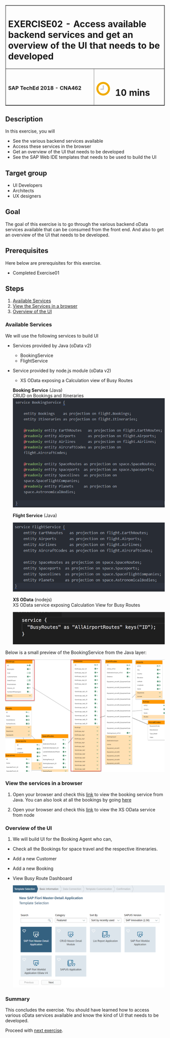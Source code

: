<table width=100% border=>
<tr><td colspan=2><h1>EXERCISE02 - Access available backend services and get an overview of the UI that needs to be developed</h1></td></tr>
<tr><td><h3>SAP TechEd 2018 - CNA462</h3></td><td><h1><img src="images/clock.png"> &nbsp;10 mins</h1></td></tr>
</table>


## Description
In this exercise, you will

* See the various backend services available
* Access these services in the browser
* Get an overview of the UI that needs to be developed
* See the SAP Web IDE templates that needs to be used to build the UI


## Target group

* UI Developers
* Architects
* UX designers


## Goal

The goal of this exercise is to go through the various backend oData services available that can be consumed from the front end. And also to get an overview of the UI that needs to be developed.


## Prerequisites
  
Here below are prerequisites for this exercise.

* Completed Exercise01


## Steps

1. [Available Services](#services-to-use)
1. [View the Services in a browser](#view-services-in-a-browser)
1. [Overview of the UI](#web-ide-template-for-building-ui)


### <a name="#services-to-use"></a> Available Services
We will use the following services to build UI

* Services provided by Java (oData v2)
	- BookingService
	- FlightService
	
* Service provided by node.js module (oData v2)
	- XS OData exposing a Calculation view of Busy Routes

	**Booking Service** (Java)  
	CRUD on Bookings and Itineraries
 	![](images/01.png)

	**Flight Service** (Java)  
 	
	![](images/02.png)

	**XS OData** (nodejs)  
	XS OData service exposing Calculation View for Busy Routes
	
	![](images/03.png)
	

Below is a small preview of the BookingService from the Java layer:

![](images/04.png)

### <a name="##view-services-in-a-browser"></a> View the services in a browser
	
1. Open your browser and check this [link](https://teched2018-cna462-dev-srv.cfapps.eu10.hana.ondemand.com/odata/v2/BookingService/$metadata) to view the booking service from Java. You can also look at all the bookings by going [here](https://teched2018-cna462-dev-srv.cfapps.eu10.hana.ondemand.com/odata/v2/BookingService/Bookings)

1. Open your browser and check this [link](https://teched2018-cna462-dev-nodejs.cfapps.eu10.hana.ondemand.com/xsodata/allRoutes.xsodata/AllAirportRoutes) to view the XS OData service from node


### <a name="##web-ide-template-for-building-ui"></a> Overview of the UI

1. We will build UI for the Booking Agent who can,
* Check all the Bookings for space travel and the respective itineraries. 
* Add a new Customer
* Add a new Booking
* View Busy Route Dashboard

	![](images/09.png)
		

### Summary
This concludes the exercise. You should have learned how to access various oData services available and know the kind of UI that needs to be developed.

Proceed with [next exercise](/././_excercise_/Exercise03/Exercise03.md).